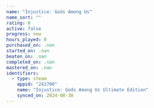 ```yaml
---
name: "Injustice: Gods Among Us"
name_sort: ""
rating: 0
active: false
progress: new
hours_played: 0
purchased_on: .nan
started_on: .nan
beaten_on: .nan
completed_on: .nan
mastered_on: .nan
identifiers:
  - type: steam
    appid: "242700"
    name: "Injustice: Gods Among Us Ultimate Edition"
    synced_on: 2024-08-30
---
```

